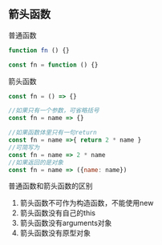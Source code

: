 ## 箭头函数

普通函数

```js
function fn () {}

const fn = function () {}
```

箭头函数

```js
const fn = () => {}

//如果只有一个参数，可省略括号
const fn = name => {}

//如果函数体里只有一句return
const fn = name =>{ return 2 * name }
//可简写为
const fn = name => 2 * name
//如果返回的是对象
const fn = name => ({name: name})
```

普通函数和箭头函数的区别

1. 箭头函数不可作为构造函数，不能使用new
2. 箭头函数没有自己的this
3. 箭头函数没有arguments对象
4. 箭头函数没有原型对象